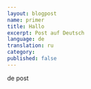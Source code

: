```yaml
---
layout: blogpost
name: primer
title: Hallo
excerpt: Post auf Deutsch
language: de
translation: ru
category: 
published: false
---
```


<div class="tiles">
de post
</div><!-- /.tiles -->

